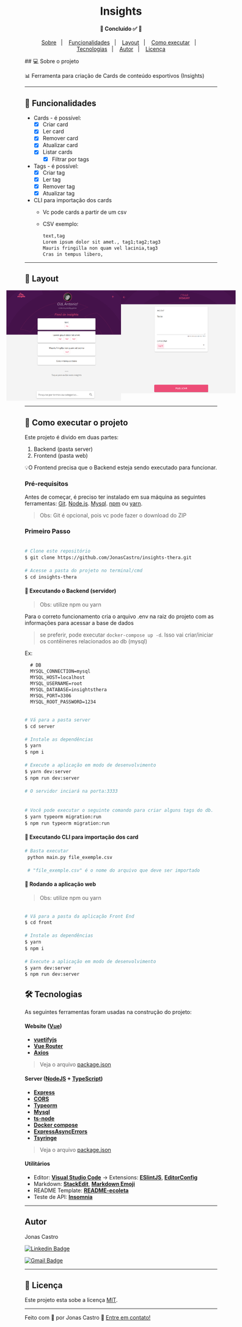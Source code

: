 <h1 align="center">
  Insights
</h1>

<h4 align="center"> 
	🚧  Concluído ✅ 🚧
</h4>

<p align="center">
 <a href="#-sobre-o-projeto">Sobre</a>&nbsp;&nbsp;&nbsp;|&nbsp;&nbsp;&nbsp;
 <a href="#wrench-funcionalidades">Funcionalidades</a>&nbsp;&nbsp;&nbsp;|&nbsp;&nbsp;&nbsp;
 <a href="#-layout">Layout</a>&nbsp;&nbsp;&nbsp;|&nbsp;&nbsp;&nbsp;
 <a href="#-como-executar-o-projeto">Como executar</a>&nbsp;&nbsp;&nbsp;|&nbsp;&nbsp;&nbsp;
 <a href="#-tecnologias">Tecnologias</a>&nbsp;&nbsp;&nbsp;|&nbsp;&nbsp;&nbsp;
 <a href="#autor">Autor</a>&nbsp;&nbsp;&nbsp;|&nbsp;&nbsp;&nbsp;
 <a href="#memo-licença">Licença</a>
</p>
## 💻 Sobre o projeto

:bar_chart: Ferramenta para criação de Cards de conteúdo esportivos (Insights)

---
## :wrench: Funcionalidades

- Cards - é possível:
    - [x] Criar card
    - [x] Ler card
    - [x] Remover card
    - [x] Atualizar card
    - [x] Listar cards
      - [x] Filtrar por tags

- Tags - é possível:
    - [x] Criar tag
    - [x] Ler tag
    - [x] Remover tag
    - [x] Atualizar tag
- CLI para importação dos cards
  - Vc pode cards a partir de um csv
  - CSV exemplo:

    ```
    text,tag
    Lorem ipsum dolor sit amet., tag1;tag2;tag3
    Mauris fringilla non quam vel lacinia,tag3
    Cras in tempus libero,
    ```
---

## 🎨 Layout

<p align="center" style="display: flex; align-items: flex-start; justify-content: center;">
  <img alt="Demo" title="#Demo01" src="./demos/demo01.png" width="300px">
  <img alt="Demo" title="#Demo01" src="./demos/demo02.png" width="300px">
</p>

---


## 🚀 Como executar o projeto

Este projeto é divido em duas partes:
1. Backend (pasta server) 
2. Frontend (pasta web)

💡O Frontend precisa que o Backend esteja sendo executado para funcionar.

### Pré-requisitos

Antes de começar, é preciso ter instalado em sua máquina as seguintes ferramentas:
[Git](https://git-scm.com). [Node.js](https://nodejs.org/en/). [Mysql](https://www.mysql.com/). [npm](https://www.npmjs.com/) ou [yarn](https://yarnpkg.com/).

>Obs: Git é opcional, pois vc pode fazer o download do ZIP

### Primeiro Passo

```bash

# Clone este repositório
$ git clone https://github.com/JonasCastro/insights-thera.git

# Acesse a pasta do projeto no terminal/cmd
$ cd insights-thera

```

#### 🎲 Executando o Backend (servidor)
>Obs: utilize npm ou yarn

Para o correto funcionamento cria o arquivo .env na raiz do projeto
com as informações para acessar a base de dados
> se preferir, pode executar `docker-compose up -d`. Isso vai criar/iniciar os contêineres relacionados ao db (mysql)

Ex:
```
  # DB
  MYSQL_CONNECTION=mysql
  MYSQL_HOST=localhost
  MYSQL_USERNAME=root
  MYSQL_DATABASE=insightsthera
  MYSQL_PORT=3306
  MYSQL_ROOT_PASSWORD=1234

```
```bash

# Vá para a pasta server
$ cd server

# Instale as dependências
$ yarn
$ npm i

# Execute a aplicação em modo de desenvolvimento
$ yarn dev:server
$ npm run dev:server

# O servidor inciará na porta:3333


# Você pode executar o seguinte comando para criar alguns tags do db.
$ yarn typeorm migration:run 
$ npm run typeorm migration:run 

```

#### 🎲 Executando CLI para importação dos card

```bash
# Basta executar 
 python main.py file_exemple.csv

 # "file_exemple.csv" é o nome do arquivo que deve ser importado
```

#### 🧭 Rodando a aplicação web
>Obs: utilize npm ou yarn
```bash

# Vá para a pasta da aplicação Front End
$ cd front

# Instale as dependências
$ yarn
$ npm i

# Execute a aplicação em modo de desenvolvimento
$ yarn dev:server
$ npm run dev:server

```

## 🛠 Tecnologias

As seguintes ferramentas foram usadas na construção do projeto:

#### **Website**  ([Vue](https://vuejs.org/))

-   **[vuetifyjs](https://vuetifyjs.com/en/)**
-   **[Vue Router](https://router.vuejs.org/)**
-   **[Axios](https://github.com/axios/axios)**

> Veja o arquivo  [package.json](https://github.com/JonasCastro/insights-thera/blob/master/front/package.json)

#### **Server**  ([NodeJS](https://nodejs.org/en/)  +  [TypeScript](https://www.typescriptlang.org/))

-   **[Express](https://expressjs.com/)**
-   **[CORS](https://expressjs.com/en/resources/middleware/cors.html)**
-   **[Typeorm](https://typeorm.io/#/insert-query-builder)**
-   **[Mysql](https://www.mysql.com/)**
-   **[ts-node](https://github.com/TypeStrong/ts-node)**
-   **[Docker compose](https://docs.docker.com/compose/)**
-   **[ExpressAsyncErrors](https://www.npmjs.com/package/express-async-errors)**
-   **[Tsyringe](https://github.com/microsoft/tsyringe)**



> Veja o arquivo  [package.json](https://github.com/jonasCastro/insights-thera/blob/master/server/package.json)

#### [](https://github.com/jonascastro/insights-thera#utilit%C3%A1rios)**Utilitários**


-   Editor:  **[Visual Studio Code](https://code.visualstudio.com/)**  → Extensions:  **[ESlintJS](https://marketplace.visualstudio.com/items?itemName=dbaeumer.vscode-eslint)**, **[EditorConfig](https://marketplace.visualstudio.com/items?itemName=EditorConfig.EditorConfig)**
-   Markdown:  **[StackEdit](https://stackedit.io/)**,  **[Markdown Emoji](https://gist.github.com/rxaviers/7360908)**
-   README Template:  **[README-ecoleta](https://github.com/tgmarinho/README-ecoleta/blob/master/README.md)**
-   Teste de API:  **[Insomnia](https://insomnia.rest/)**


---


## Autor

Jonas Castro

[![Linkedin Badge](https://img.shields.io/badge/-Jonas-blue?style=flat-square&logo=Linkedin&logoColor=white&link=https://www.linkedin.com/in/jonas-castro-b4044111a/)](https://www.linkedin.com/in/jonas-castro-b4044111a/) 

[![Gmail Badge](https://img.shields.io/badge/-jonascastro128@gmail.com-c14438?style=flat-square&logo=Gmail&logoColor=white&link=mailto:jonascastro128@gmail.com)](mailto:jonascastro128@gmail.com)

---

## :memo: Licença

Este projeto esta sobe a licença [MIT](./LICENSE).

---
Feito com :blue_heart: por Jonas Castro :wave: [Entre em contato!](https://www.linkedin.com/in/jonas-castro-b4044111a/)